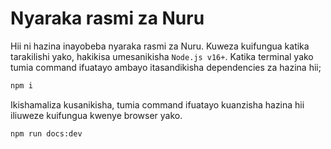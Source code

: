 # Nyaraka rasmi za Nuru

Hii ni hazina inayobeba nyaraka rasmi za Nuru. Kuweza kuifungua katika tarakilishi yako, hakikisa umesanikisha `Node.js v16+`. Katika terminal yako tumia command ifuatayo ambayo itasandikisha dependencies za hazina hii;

```bash
npm i
```

Ikishamaliza kusanikisha, tumia command ifuatayo kuanzisha hazina hii iliuweze kuifungua kwenye browser yako.

```bash
npm run docs:dev
```
